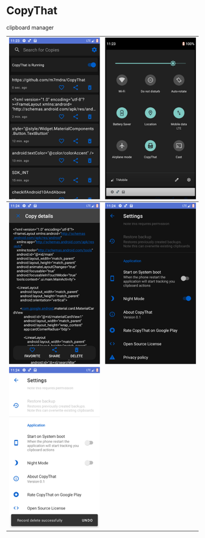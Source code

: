 # CopyThat
clipboard manager

|  ![enter image description here](https://raw.githubusercontent.com/m7mdra/CopyThat/master/art/Screenshot_1585733033.png)| ![enter image description here](https://raw.githubusercontent.com/m7mdra/CopyThat/master/art/Screenshot_1585733038.png) |
|--|--|
| ![enter image description here](https://raw.githubusercontent.com/m7mdra/CopyThat/master/art/Screenshot_1585733044.png) | ![enter image description here](https://raw.githubusercontent.com/m7mdra/CopyThat/master/art/Screenshot_1585733051.png) |
| ![enter image description here](https://raw.githubusercontent.com/m7mdra/CopyThat/master/art/Screenshot_1585733056.png) |  |




